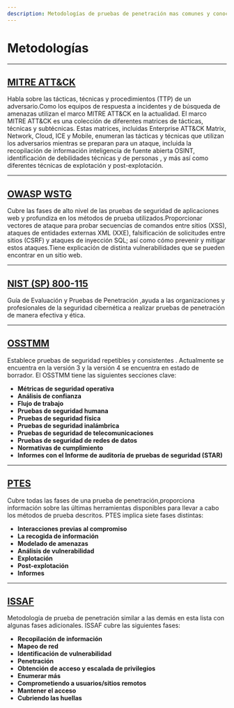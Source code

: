 ```yaml
---
description: Metodologías de pruebas de penetración mas comunes y conocidas
---
```


# Metodologías

***

## [MITRE ATT\&CK](https://attack.mitre.org/)

Habla sobre las tácticas, técnicas y procedimientos (TTP) de un adversario.Como los equipos de respuesta a incidentes y de búsqueda de amenazas utilizan el marco MITRE ATT\&CK en la actualidad. El marco MITRE ATT\&CK es una colección de diferentes matrices de tácticas, técnicas y subtécnicas. Estas matrices, incluidas Enterprise ATT\&CK Matrix, Network, Cloud, ICE y Mobile, enumeran las tácticas y técnicas que utilizan los adversarios mientras se preparan para un ataque, incluida la recopilación de información inteligencia de fuente abierta OSINT, identificación de debilidades técnicas y de personas , y más así como diferentes técnicas de explotación y post-explotación.

***

## [OWASP WSTG](https://owasp.org/www-project-web-security-testing-guide/v41/)

Cubre las fases de alto nivel de las pruebas de seguridad de aplicaciones web y profundiza en los métodos de prueba utilizados.Proporcionar vectores de ataque para probar secuencias de comandos entre sitios (XSS), ataques de entidades externas XML (XXE), falsificación de solicitudes entre sitios (CSRF) y ataques de inyección SQL; así como cómo prevenir y mitigar estos ataques.Tiene explicación de distinta vulnerabilidades que se pueden encontrar en un sitio web.

***

## [NIST (SP) 800-115](https://csrc.nist.gov/pubs/sp/800/115/final)

Guía de Evaluación y Pruebas de Penetración ,ayuda a las organizaciones y profesionales de la seguridad cibernética a realizar pruebas de penetración de manera efectiva y ética.

***

## [OSSTMM](https://www.isecom.org/research.html)

Establece pruebas de seguridad repetibles y consistentes . Actualmente se encuentra en la versión 3 y la versión 4 se encuentra en estado de borrador. El OSSTMM tiene las siguientes secciones clave:

* **Métricas de seguridad operativa**
* **Análisis de confianza**
* **Flujo de trabajo**
* **Pruebas de seguridad humana**
* **Pruebas de seguridad física**
* **Pruebas de seguridad inalámbrica**
* **Pruebas de seguridad de telecomunicaciones**
* **Pruebas de seguridad de redes de datos**
* **Normativas de cumplimiento**
* **Informes con el Informe de auditoría de pruebas de seguridad (STAR)**

***

## [PTES](http://www.pentest-standard.org/index.php/Main\_Page)

Cubre todas las fases de una prueba de penetración,proporciona información sobre las últimas herramientas disponibles para llevar a cabo los métodos de prueba descritos. PTES implica siete fases distintas:

* **Interacciones previas al compromiso**
* **La recogida de información**
* **Modelado de amenazas**
* **Análisis de vulnerabilidad**
* **Explotación**
* **Post-explotación**
* **Informes**

***

## &#x20;[ISSAF](https://www.oreilly.com/library/view/advanced-infrastructure-penetration/9781788624480/75fbffdd-c1bc-468e-bd77-52381a87ac67.xhtml)

Metodología de prueba de penetración similar a las demás en esta lista con algunas fases adicionales. ISSAF cubre las siguientes fases:

* **Recopilación de información**
* **Mapeo de red**
* **Identificación de vulnerabilidad**
* **Penetración**
* **Obtención de acceso y escalada de privilegios**
* **Enumerar más**
* **Comprometiendo a usuarios/sitios remotos**
* **Mantener el acceso**
* **Cubriendo las huellas**
